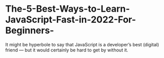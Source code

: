# The-5-Best-Ways-to-Learn-JavaScript-Fast-in-2022-For-Beginners-
It might be hyperbole to say that JavaScript is a developer’s best (digital) friend — but it would certainly be hard to get by without it. 

